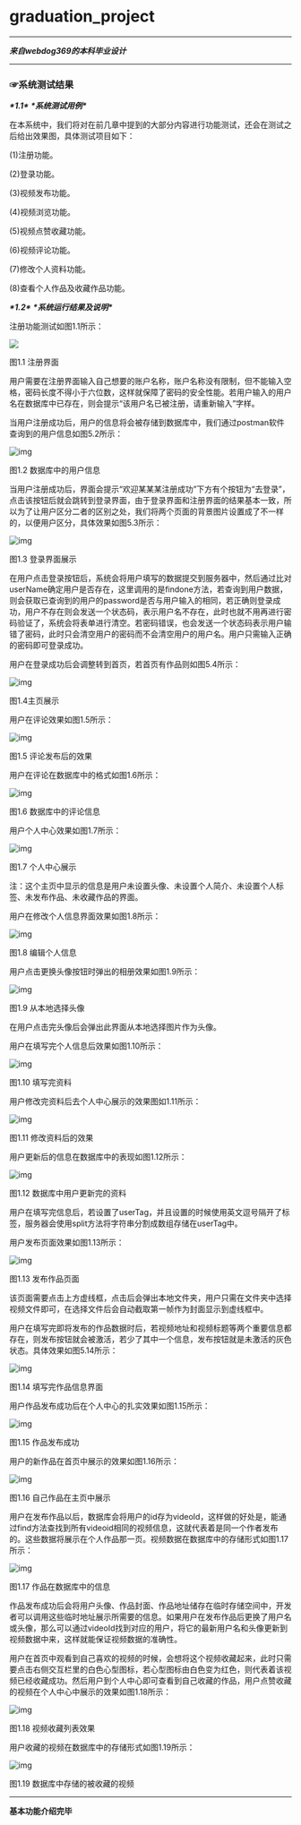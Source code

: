 # graduation_project

---

***来自webdog369的本科毕业设计***

----

### ☞系统测试结果

***\*1.1\****  ***\*系统测试用例\****

在本系统中，我们将对在前几章中提到的大部分内容进行功能测试，还会在测试之后给出效果图，具体测试项目如下：

(1)注册功能。

(2)登录功能。

(3)视频发布功能。

(4)视频浏览功能。

(5)视频点赞收藏功能。

(6)视频评论功能。

(7)修改个人资料功能。

(8)查看个人作品及收藏作品功能。

 

***\*1.2\****  ***\*系统运行结果及说明\****

注册功能测试如图1.1所示：

![](C:\Users\Hasee\Desktop\github-graduation_project\graduation_project\md-images\wps1.jpg)



图1.1 注册界面

 

用户需要在注册界面输入自己想要的账户名称，账户名称没有限制，但不能输入空格，密码长度不得小于六位数，这样就保障了密码的安全性能。若用户输入的用户名在数据库中已存在，则会提示“该用户名已被注册，请重新输入”字样。

当用户注册成功后，用户的信息将会被存储到数据库中，我们通过postman软件查询到的用户信息如图5.2所示：

 

![img](file:///C:\Users\Hasee\AppData\Local\Temp\ksohtml51236\wps2.jpg) 

图1.2 数据库中的用户信息

 

当用户注册成功后，界面会提示“欢迎某某某注册成功”下方有个按钮为“去登录”，点击该按钮后就会跳转到登录界面，由于登录界面和注册界面的结果基本一致，所以为了让用户区分二者的区别之处，我们将两个页面的背景图片设置成了不一样的，以便用户区分，具体效果如图5.3所示：

 

![img](file:///C:\Users\Hasee\AppData\Local\Temp\ksohtml51236\wps3.jpg) 

 

图1.3 登录界面展示

 

在用户点击登录按钮后，系统会将用户填写的数据提交到服务器中，然后通过比对userName确定用户是否存在，这里调用的是findone方法，若查询到用户数据，则会获取已查询到的用户的password是否与用户输入的相同，若正确则登录成功，用户不存在则会发送一个状态码，表示用户名不存在，此时也就不用再进行密码验证了，系统会将表单进行清空。若密码错误，也会发送一个状态码表示用户输错了密码，此时只会清空用户的密码而不会清空用户的用户名。用户只需输入正确的密码即可登录成功。

用户在登录成功后会调整转到首页，若首页有作品则如图5.4所示：

![img](file:///C:\Users\Hasee\AppData\Local\Temp\ksohtml51236\wps4.jpg) 

 

图1.4主页展示

用户在评论效果如图1.5所示：

 

![img](file:///C:\Users\Hasee\AppData\Local\Temp\ksohtml51236\wps5.jpg) 

 

图1.5 评论发布后的效果

 

用户在评论在数据库中的格式如图1.6所示：

![img](file:///C:\Users\Hasee\AppData\Local\Temp\ksohtml51236\wps6.jpg) 

 

图1.6 数据库中的评论信息

 

用户个人中心效果如图1.7所示：

 

![img](file:///C:\Users\Hasee\AppData\Local\Temp\ksohtml51236\wps7.jpg) 

 

图1.7 个人中心展示

 

注：这个主页中显示的信息是用户未设置头像、未设置个人简介、未设置个人标签、未发布作品、未收藏作品的界面。

用户在修改个人信息界面效果如图1.8所示：

![img](file:///C:\Users\Hasee\AppData\Local\Temp\ksohtml51236\wps8.jpg) 

 

图1.8 编辑个人信息

 

用户点击更换头像按钮时弹出的相册效果如图1.9所示：

 

![img](file:///C:\Users\Hasee\AppData\Local\Temp\ksohtml51236\wps9.jpg) 

图1.9 从本地选择头像

 

在用户点击完头像后会弹出此界面从本地选择图片作为头像。

用户在填写完个人信息后效果如图1.10所示：

![img](file:///C:\Users\Hasee\AppData\Local\Temp\ksohtml51236\wps10.jpg) 

 

图1.10 填写完资料

 

用户修改完资料后去个人中心展示的效果图如1.11所示：

 

![img](file:///C:\Users\Hasee\AppData\Local\Temp\ksohtml51236\wps11.jpg) 

 

图1.11 修改资料后的效果

 

用户更新后的信息在数据库中的表现如图1.12所示：

![img](file:///C:\Users\Hasee\AppData\Local\Temp\ksohtml51236\wps12.jpg) 

图1.12 数据库中用户更新完的资料

 

用户在填写完信息后，若设置了userTag，并且设置的时候使用英文逗号隔开了标签，服务器会使用split方法将字符串分割成数组存储在userTag中。

用户发布页面效果如图1.13所示：

 

![img](file:///C:\Users\Hasee\AppData\Local\Temp\ksohtml51236\wps13.jpg) 

 

图1.13 发布作品页面

 

该页面需要点击上方虚线框，点击后会弹出本地文件夹，用户只需在文件夹中选择视频文件即可，在选择文件后会自动截取第一帧作为封面显示到虚线框中。

用户在填写完即将发布的作品数据时后，若视频地址和视频标题等两个重要信息都存在，则发布按钮就会被激活，若少了其中一个信息，发布按钮就是未激活的灰色状态。具体效果如图5.14所示：

![img](file:///C:\Users\Hasee\AppData\Local\Temp\ksohtml51236\wps14.jpg) 

 

图1.14 填写完作品信息界面

 

用户作品发布成功后在个人中心的扎实效果如图1.15所示：

 

![img](file:///C:\Users\Hasee\AppData\Local\Temp\ksohtml51236\wps15.jpg) 

 

图1.15 作品发布成功

 

 

用户的新作品在首页中展示的效果如图1.16所示：

 

![img](file:///C:\Users\Hasee\AppData\Local\Temp\ksohtml51236\wps16.jpg) 

 

图1.16 自己作品在主页中展示

 

用户在发布作品以后，数据库会将用户的id存为videoId，这样做的好处是，能通过find方法查找到所有videoid相同的视频信息，这就代表着是同一个作者发布的。这些数据将展示在个人作品那一页。视频数据在数据库中的存储形式如图1.17所示：

 

![img](file:///C:\Users\Hasee\AppData\Local\Temp\ksohtml51236\wps17.jpg) 

 

图1.17 作品在数据库中的信息

 

作品发布成功后会将用户头像、作品封面、作品地址储存在临时存储空间中，开发者可以调用这些临时地址展示所需要的信息。如果用户在发布作品后更换了用户名或头像，那么可以通过videoId找到对应的用户，将它的最新用户名和头像更新到视频数据中来，这样就能保证视频数据的准确性。

用户在首页中观看到自己喜欢的视频的时候，会想将这个视频收藏起来，此时只需要点击右侧交互栏里的白色心型图标，若心型图标由白色变为红色，则代表着该视频已经收藏成功。然后用户到个人中心即可查看到自己收藏的作品，用户点赞收藏的视频在个人中心中展示的效果如图1.18所示：

 

![img](file:///C:\Users\Hasee\AppData\Local\Temp\ksohtml51236\wps18.jpg) 

 

图1.18 视频收藏列表效果

 

用户收藏的视频在数据库中的存储形式如图1.19所示：

 

![img](file:///C:\Users\Hasee\AppData\Local\Temp\ksohtml51236\wps19.jpg) 

 

图1.19 数据库中存储的被收藏的视频

---

**基本功能介绍完毕**